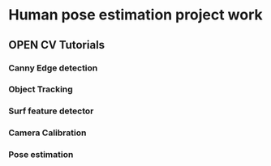 # Human pose estimation project work

## OPEN CV Tutorials

### Canny Edge detection

### Object Tracking

### Surf feature detector

### Camera Calibration

### Pose estimation

